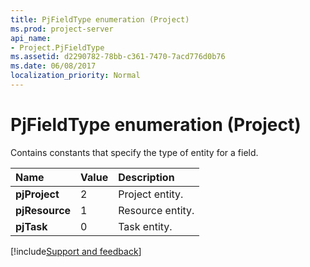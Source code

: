 ```yaml
---
title: PjFieldType enumeration (Project)
ms.prod: project-server
api_name:
- Project.PjFieldType
ms.assetid: d2290782-78bb-c361-7470-7acd776d0b76
ms.date: 06/08/2017
localization_priority: Normal
---
```



# PjFieldType enumeration (Project)

Contains constants that specify the type of entity for a field.



|Name|Value|Description|
|:-----|:-----|:-----|
|**pjProject**|2|Project entity.|
|**pjResource**|1|Resource entity.|
|**pjTask**|0|Task entity.|

[!include[Support and feedback](~/includes/feedback-boilerplate.md)]